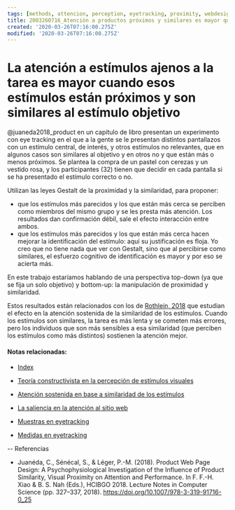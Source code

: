 ```yaml
---
tags: [methods, attencion, perception, eyetracking, proximity, webdesign, similarity, Notebooks/attention, Notebooks/perception]
title: 2003260716_Atención a productos próximos y similares es mayor que a los lejanos y distintos
created: '2020-03-26T07:16:00.275Z'
modified: '2020-03-26T07:16:00.275Z'
---
```


# La atención a estímulos ajenos a la tarea es mayor cuando esos estímulos están próximos y son similares al estímulo objetivo

@juaneda2018_product en un capítulo de libro presentan un experimento con eye tracking en el que a la gente se le presentan distintos pantallazos con un estímulo central, de interés, y otros estímulos no relevantes, que en algunos casos son similares al objetivo y en otros no y que están más o menos próximos. Se plantea la compra de un pastel con cerezas y un vestido rosa, y los participantes (32) tienen que decidir en cada pantalla si se ha presentado el estímulo correcto o no.

Utilizan las leyes Gestalt de la proximidad y la similaridad, para proponer:

- que los estímulos más parecidos y los que están más cerca se perciben como miembros del mismo grupo y se les presta más atención. Los resultados dan confirmación débil, sale el efecto interacción entre ambos.
- que los estímulos más parecidos y los que están más cerca hacen mejorar la identificación del estímulo: aquí su justificación es floja. Yo creo que no tiene nada que ver con Gestalt, sino que al percibirse como similares, el esfuerzo cognitivo de identificación es mayor y por eso se acierta más.


En este trabajo estaríamos hablando de una perspectiva top-down (ya que se fija un solo objetivo) y bottom-up: la manipulación de proximidad y similaridad.

Estos resultados están relacionados con los de [Rothlein, 2018](2003301121_atencion_sostenida_similaridad.md) que estudian el efecto en la atención sostenida de la similaridad de los estímulos. Cuando los estímulos son similares, la tarea es más lenta y se cometen más errores, pero los individuos que son más sensibles a esa similaridad (que perciben los estímulos como más distintos) sostienen la atención mejor.

#### Notas relacionadas: 

- [Index](_2003101705_index.md)

- [Teoría constructivista en la percepción de estímulos visuales](2003161131_unificacion_percepcion_ecologia_construccion.md)

- [Atención sostenida en base a similaridad de los estímulos](2003301121_atencion_sostenida_similaridad.md)

- [La saliencia en la atención al sitio web](2003310840_saliencia_convencion_atencion_sitio.md)

- [Muestras en eyetracking](2003230740_muestras_eyetracking.md)

- [Medidas en eyetracking](2003230748_medidaseyetracking_fijaciones.md)


--
Referencias

- Juanéda, C., Sénécal, S., & Léger, P.-M. (2018). Product Web Page Design: A Psychophysiological Investigation of the Influence of Product Similarity, Visual Proximity on Attention and Performance. In F. F.-H. Xiao & B. S. Nah (Eds.), HCIBGO 2018. Lecture Notes in Computer Science (pp. 327–337, 2018). https://doi.org/10.1007/978-3-319-91716-0_25
